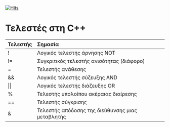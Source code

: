 [![Hits](https://hits.seeyoufarm.com/api/count/incr/badge.svg?url=https%3A%2F%2Feffie375.github.io%2FTPTE-AEGEAN&count_bg=%23E3802B&title_bg=%2307359E&icon=internetarchive.svg&icon_color=%23E7E7E7&title=%CE%A0%CF%81%CE%BF%CE%B2%CE%BF%CE%BB%CE%AD%CF%82&edge_flat=false)](https://hits.seeyoufarm.com)

# Τελεστές στη C++

|Τελεστής|	Σημασία|
|:-|:-|
|!|	Λογικός τελεστής άρνησης NOT|
|!=|	Συγκριτικός τελεστής ανισότητας (διάφορο)|
|=	|Τελεστής ανάθεσης|
|&&	|Λογικός τελεστής σύζευξης AND|
|\|\||Λογικός τελεστής διάζευξης OR|
|%	|Τελεστής υπολοίπου ακέραιας διαίρεσης|
|==|	Τελεστής σύγκρισης|
|&|	Τελεστής απόδοσης της διεύθυνσης μιας μεταβλητής|
